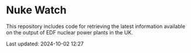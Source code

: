 # Nuke Watch

This repository includes code for retrieving the latest information available on the output of EDF nuclear power plants in the UK.

Last updated: 2024-10-02 12:27